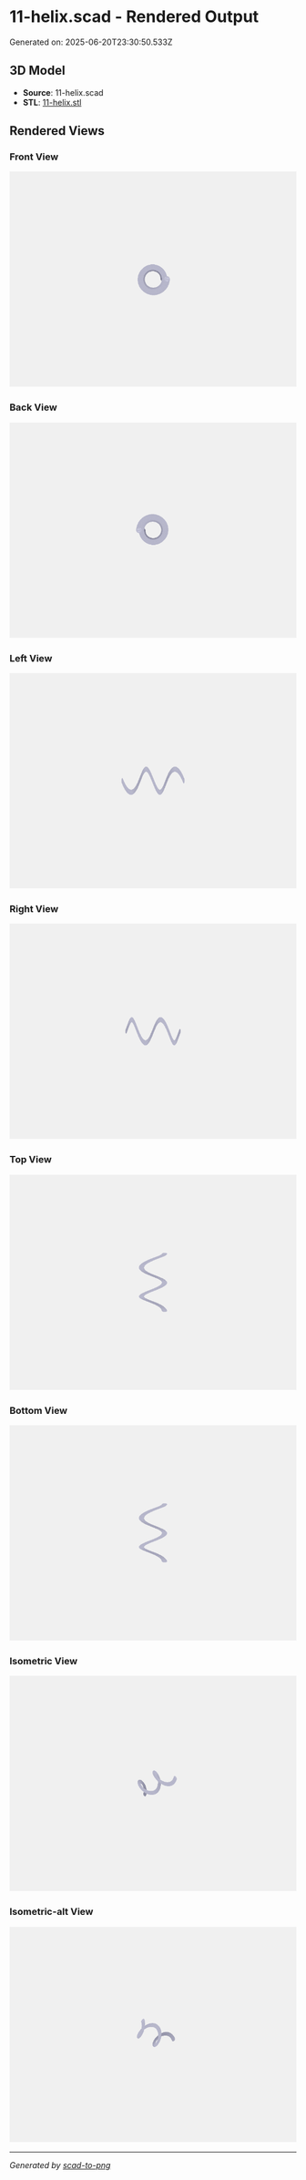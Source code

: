 # 11-helix.scad - Rendered Output

Generated on: 2025-06-20T23:30:50.533Z

## 3D Model

- **Source**: 11-helix.scad
- **STL**: [11-helix.stl](./11-helix.stl)

## Rendered Views

### Front View
![front](./front.png)

### Back View
![back](./back.png)

### Left View
![left](./left.png)

### Right View
![right](./right.png)

### Top View
![top](./top.png)

### Bottom View
![bottom](./bottom.png)

### Isometric View
![isometric](./isometric.png)

### Isometric-alt View
![isometric-alt](./isometric-alt.png)

---
*Generated by [scad-to-png](https://github.com/imjasonh/scad-to-png)*
